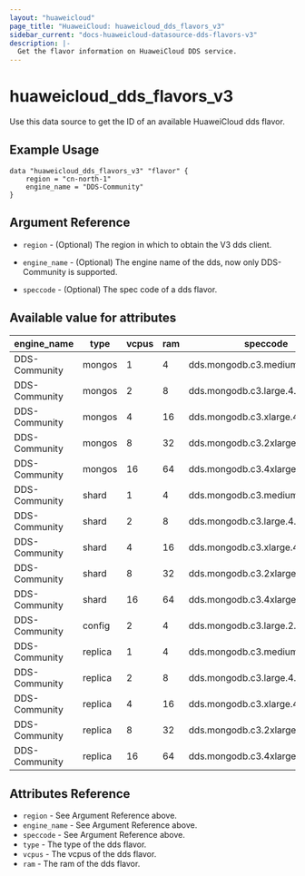 ```yaml
---
layout: "huaweicloud"
page_title: "HuaweiCloud: huaweicloud_dds_flavors_v3"
sidebar_current: "docs-huaweicloud-datasource-dds-flavors-v3"
description: |-
  Get the flavor information on HuaweiCloud DDS service.
---
```


# huaweicloud\_dds\_flavors\_v3

Use this data source to get the ID of an available HuaweiCloud dds flavor.

## Example Usage

```hcl
data "huaweicloud_dds_flavors_v3" "flavor" {
    region = "cn-north-1"
    engine_name = "DDS-Community"
}
```

## Argument Reference

* `region` - (Optional) The region in which to obtain the V3 dds client.

* `engine_name` - (Optional) The engine name of the dds, now only DDS-Community is supported.

* `speccode` - (Optional) The spec code of a dds flavor.

## Available value for attributes

engine_name | type | vcpus | ram | speccode
---- | --- | --- | --- | ---
DDS-Community | mongos | 1 | 4 | dds.mongodb.c3.medium.4.mongos
DDS-Community | mongos | 2 | 8 | dds.mongodb.c3.large.4.mongos
DDS-Community | mongos | 4 | 16 | dds.mongodb.c3.xlarge.4.mongos
DDS-Community | mongos | 8 | 32 | dds.mongodb.c3.2xlarge.4.mongos
DDS-Community | mongos | 16 | 64 | dds.mongodb.c3.4xlarge.4.mongos
DDS-Community | shard | 1 | 4 | dds.mongodb.c3.medium.4.shard
DDS-Community | shard | 2 | 8 | dds.mongodb.c3.large.4.shard
DDS-Community | shard | 4 | 16 | dds.mongodb.c3.xlarge.4.shard
DDS-Community | shard | 8 | 32 | dds.mongodb.c3.2xlarge.4.shard
DDS-Community | shard | 16 | 64 | dds.mongodb.c3.4xlarge.4.shard
DDS-Community | config | 2 | 4 | dds.mongodb.c3.large.2.config
DDS-Community | replica | 1 | 4 | dds.mongodb.c3.medium.4.repset
DDS-Community | replica | 2 | 8 | dds.mongodb.c3.large.4.repset
DDS-Community | replica | 4 | 16 | dds.mongodb.c3.xlarge.4.repset
DDS-Community | replica | 8 | 32 | dds.mongodb.c3.2xlarge.4.repset
DDS-Community | replica | 16 | 64 | dds.mongodb.c3.4xlarge.4.repset


## Attributes Reference

* `region` - See Argument Reference above.
* `engine_name` - See Argument Reference above.
* `speccode` - See Argument Reference above.
* `type` - The type of the dds flavor.
* `vcpus` - The vcpus of the dds flavor.
* `ram` - The ram of the dds flavor.
